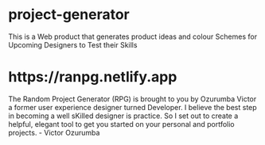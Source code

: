 # project-generator
This is a Web product that generates product
ideas and colour Schemes for Upcoming Designers to Test their Skills
<h1> https://ranpg.netlify.app</h1>

The Random Project Generator (RPG) is brought to you by Ozurumba Victor a former user experience designer turned Developer. I believe the best step in becoming a well sKilled designer is practice. So I set out to create a helpful, elegant tool to get you started on your personal and portfolio projects. - Victor Ozurumba 
